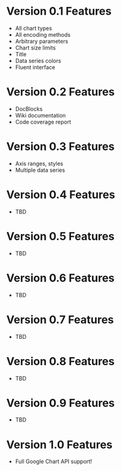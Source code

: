 

# Version 0.1 Features #
  * All chart types
  * All encoding methods
  * Arbitrary parameters
  * Chart size limits
  * Title
  * Data series colors
  * Fluent interface

# Version 0.2 Features #
  * DocBlocks
  * Wiki documentation
  * Code coverage report

# Version 0.3 Features #
  * Axis ranges, styles
  * Multiple data series

# Version 0.4 Features #
  * TBD

# Version 0.5 Features #
  * TBD

# Version 0.6 Features #
  * TBD

# Version 0.7 Features #
  * TBD

# Version 0.8 Features #
  * TBD

# Version 0.9 Features #
  * TBD

# Version 1.0 Features #
  * Full Google Chart API support!
